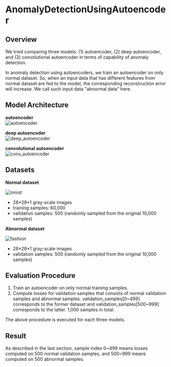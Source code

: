 # AnomalyDetectionUsingAutoencoder

## Overview

We tried comparing three models: (1) autoencoder, (2) deep autoencoder, and (3) convolutional autoencoder in terms of capability of anomaly detection.

In anomaly detection using autoencoders, we train an autoencoder on only normal
dataset. So, when an input data that has different features from normal dataset are fed to
the model, the corresponding reconstruction error will increase. We call such input data "abnormal data" here.

## Model Architecture

**autoencoder**  
![autoencoder](https://i.imgur.com/Ccx6TAG.png)  

**deep autoencoder**  
![deep_autoencoder](https://i.imgur.com/ladN1EJ.png)  

**convolutional autoencoder**  
![conv_autoencoder](https://i.imgur.com/AGlKpwU.png)  

## Datasets

**Normal dataset**  

![mnist](https://i.imgur.com/ia2Cqxf.png)  

* 28\*28\*1 gray-scale images
* training samples: 60,000
* validation samples: 500 (randomly sampled from the original 10,000 samples)

**Abnormal dataset**  

![fashion](https://i.imgur.com/NhjuFnx.png)  

* 28\*28\*1 gray-scale images
* validation samples: 500 (randomly sampled from the original 10,000 samples)

## Evaluation Procedure

1. Train an autoencoder on only normal training samples.
2. Compute losses for validation samples that consists of normal validation samples and
abnormal samples. validation_samples[0~499] corresponds to the former dataset and
validation_samples[500~999] corresponds to the latter. 1,000 samples in total.

The above procedure is executed for each three models.

## Result

As described in the last section, sample index 0~499 means losses computed on 500 normal
validation samples, and 500~999 means computed on 500 abnormal samples.
